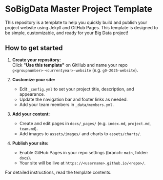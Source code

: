 # SoBigData Master Project Template
This repository is a template to help you quickly build and publish your project website using Jekyll and GitHub Pages. This template is designed to be simple, customizable, and ready for your Big Data project!

## How to get started

1. **Create your repository:**  
   Click **"Use this template"** on GitHub and name your repo `g<groupnumber>-<currentyear>-website` (e.g. `g0-2025-website`).

2. **Customize your site:**  
   - Edit `_config.yml` to set your project title, description, and appearance.
   - Update the navigation bar and footer links as needed.
   - Add your team members in `_data/members.yml`.

3. **Add your content:**  
   - Create and edit pages in `docs/_pages/` (e.g. `index.md`, `project.md`, `team.md`).
   - Add images to `assets/images/` and charts to `assets/charts/`.

4. **Publish your site:**  
   - Enable GitHub Pages in your repo settings (branch: `main`, folder: `docs`).
   - Your site will be live at `https://<username>.github.io/<repo>/`.

For detailed instructions, read the template contents.

